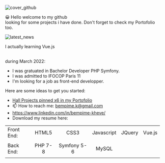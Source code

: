 
![cover_github](https://user-images.githubusercontent.com/59140742/166128486-08b0b6d6-5271-4afc-b971-01b5f626bf3f.png)


😀 Hello welcome to my github<br>
    looking for some projects i have done. 
   Don't forget to check my Portofolio too.<br>
   
   
   
   ![latest_news](https://user-images.githubusercontent.com/59140742/166129178-b49a6dd0-1793-45b9-a9f0-3900a7469031.png)

   I actually learning Vue.js<br><br>
   
   during March 2022:
   - I was gratuated in Bachelor Developer PHP Symfony.<br>
   - I was admitted to IFOCOP Paris 11<br>
   - I'm looking for a job as front-end developper.<br>
   
Here are some ideas to get you started:

- <a href="https://bempime-kheve.com/">Hall Projects pinned x6 in my Portofolio</a><br>
- 📫 How to reach me: <A HREF="mailto:bempime.k@gmail.com">bempime.k@gmail.com</A>
- https://www.linkedin.com/in/bempime-kheve/<br>
- Download my resume here:



|               |                 |               |               |               |               |
| :------------ |:---------------:|:-------------:|:-------------:|:-------------:|--------------:|
| Front End:    | HTML5           | CSS3          |Javascript     | JQuery        | Vue.js        |
|               |                 |               |               |               |               |
| Back End:     | PHP 7-8         | Symfony 5-6   | MySQL         |               |               |
|               |                 |               |               |               |               |
